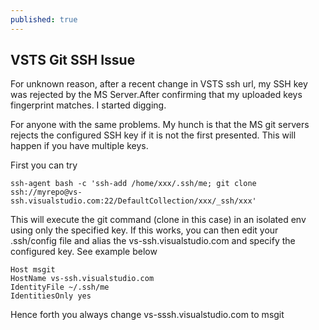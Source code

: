 ```yaml
---
published: true
---
```


## VSTS Git SSH Issue


For unknown reason, after a recent change in VSTS ssh url, my SSH key was rejected by the MS Server.After confirming that my uploaded keys fingerprint matches. I started digging.

For anyone with the same problems. My hunch is that the MS git servers rejects the configured SSH key if it is not the first presented. This will happen if you have multiple keys. 

First you can try 

```
ssh-agent bash -c 'ssh-add /home/xxx/.ssh/me; git clone ssh://myrepo@vs-ssh.visualstudio.com:22/DefaultCollection/xxx/_ssh/xxx'
```

This will execute the git command (clone in this case) in an isolated env using only the specified key. If this works, you can then edit your .ssh/config file and alias the vs-ssh.visualstudio.com and specify the configured key. See example below

```
Host msgit 
HostName vs-ssh.visualstudio.com 
IdentityFile ~/.ssh/me
IdentitiesOnly yes
```

Hence forth you always change vs-sssh.visualstudio.com to msgit





